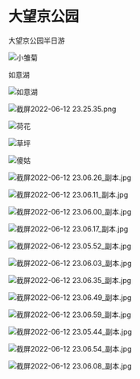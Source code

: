 # 大望京公园

大望京公园半日游

![小雏菊](https://0.z.wiki/images/20220612/ecba6dc96c1342caa1042f9096068ac5.jpg?x-oss-process=style/z.wiki)

如意湖

![如意湖](https://1.z.wiki/images/20220612/d2688853bb2941edba82105220c3007f.jpg?x-oss-process=style/z.wiki)

![截屏2022-06-12 23.25.35.png](https://2.z.wiki/images/20220612/da1a5feb81cd4154ac14401132502029.png?x-oss-process=image/resize,w_800/quality,q_80)

![荷花](https://3.z.wiki/images/20220612/e728aa20ef2940ec8e18aa557056c242.jpg?x-oss-process=style/z.wiki)

![草坪](https://4.z.wiki/images/20220612/09000d53987f4e4087217d489f489a77.jpg?x-oss-process=style/z.wiki)

![傻姑](https://0.z.wiki/images/20220612/db2be3faafb94478a9126b2010abe980.jpg?x-oss-process=style/z.wiki)

![截屏2022-06-12 23.06.26_副本.jpg](https://1.z.wiki/images/20220612/6e97537393e54981af0899b3c9dfb33f.jpg?x-oss-process=style/z.wiki)

![截屏2022-06-12 23.06.11_副本.jpg](https://2.z.wiki/images/20220612/5bb69e4f47234ba2b792aa8af4ffd3e7.jpg?x-oss-process=style/z.wiki)

![截屏2022-06-12 23.06.00_副本.jpg](https://3.z.wiki/images/20220612/5f2ad1c6c2b6443e9e8adcfd4d7090ad.jpg?x-oss-process=style/z.wiki)

![截屏2022-06-12 23.06.17_副本.jpg](https://4.z.wiki/images/20220612/ecea8256f93541d0945780002a2f3f48.jpg?x-oss-process=style/z.wiki)

![截屏2022-06-12 23.05.52_副本.jpg](https://0.z.wiki/images/20220612/b332a8ad525441f0b3574177cb5478a1.jpg?x-oss-process=style/z.wiki)

![截屏2022-06-12 23.06.03_副本.jpg](https://1.z.wiki/images/20220612/d7ddd2219e394003bc657b08639a227a.jpg?x-oss-process=style/z.wiki)

![截屏2022-06-12 23.06.35_副本.jpg](https://2.z.wiki/images/20220612/af1e231d70534bca84c6bb2a4e1d3367.jpg?x-oss-process=style/z.wiki)

![截屏2022-06-12 23.06.49_副本.jpg](https://3.z.wiki/images/20220612/9d89b816e2034fd49cccaf28192bce99.jpg?x-oss-process=style/z.wiki)

![截屏2022-06-12 23.06.59_副本.jpg](https://4.z.wiki/images/20220612/142b9734943f4bbe932ec430315852a0.jpg?x-oss-process=style/z.wiki)

![截屏2022-06-12 23.05.44_副本.jpg](https://0.z.wiki/images/20220612/50d302357b214b828b0fc7259ebbcd8f.jpg?x-oss-process=style/z.wiki)

![截屏2022-06-12 23.06.54_副本.jpg](https://1.z.wiki/images/20220612/687047281e7d49359d6a87e5e805c7f4.jpg?x-oss-process=style/z.wiki)

![截屏2022-06-12 23.06.08_副本.jpg](https://0.z.wiki/images/20220612/395096fdc4d74117b0c80ef4b14f8491.jpg?x-oss-process=style/z.wiki)

